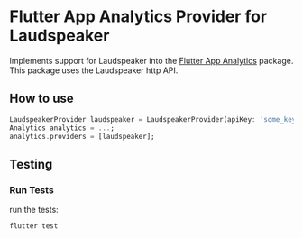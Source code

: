 # Flutter App Analytics Provider for Laudspeaker

Implements support for Laudspeaker into the [Flutter App Analytics](https://github.com/uptech/flutter_app_analytics) package. This package uses the Laudspeaker http API.

## How to use

```dart
LaudspeakerProvider laudspeaker = LaudspeakerProvider(apiKey: 'some_key');
Analytics analytics = ...;
analytics.providers = [laudspeaker];
```

## Testing

### Run Tests

run the tests:

```
flutter test
```

